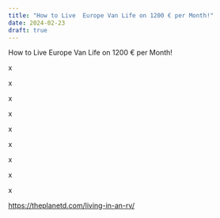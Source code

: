 ```yaml
---
title: "How to Live  Europe Van Life on 1200 € per Month!"
date: 2024-02-23
draft: true
---
```


How to Live Europe Van Life on 1200 € per Month!  

<!--more-->  
  

x

x

x

x

x

x

x

x

x

https://theplanetd.com/living-in-an-rv/
